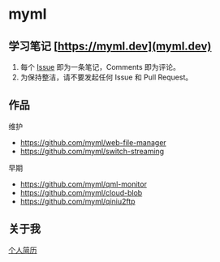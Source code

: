 # myml

## 学习笔记 [https://myml.dev](myml.dev)
1. 每个 [Issue](https://github.com/myml/myml.dev/issues) 即为一条笔记，Comments 即为评论。
2. 为保持整洁，请不要发起任何 Issue 和 Pull Request。

## 作品

维护
- https://github.com/myml/web-file-manager
- https://github.com/myml/switch-streaming

早期
- https://github.com/myml/qml-monitor
- https://github.com/myml/cloud-blob
- https://github.com/myml/qiniu2ftp

## 关于我
[个人简历](https://github.com/myml/myml.dev/blob/master/wurongjie.md)
